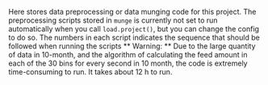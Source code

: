Here stores data preprocessing or data munging code for this project. The preprocessing scripts stored in `munge` is currently not set to run automatically when you call `load.project()`, but you can change the config to do so. The numbers in each script indicates the sequence that should be followed when running the scripts
** Warning: ** Due to the large quantity of data in 10-month, and the algorithm of calculating the feed amount in each of the 30 bins for every second in 10 month, the code is extremely time-consuming to run. It takes about 12 h to run.
